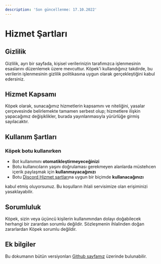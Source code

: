 ```yaml
---
description: 'Son güncellenme: 17.10.2022'
---
```


# Hizmet Şartları

## Gizlilik

Gizlilik, ayrı bir sayfada, kişisel verilerinizin tarafımızca işlenmesinin esaslarını düzenlemek üzere mevcuttur. Köpek'i kullandığınız takdirde, bu verilerin işlenmesinin gizlilik politikasına uygun olarak gerçekleştiğini kabul edersiniz.

## Hizmet Kapsamı

Köpek olarak, sunacağımız hizmetlerin kapsamını ve niteliğini, yasalar çerçevesinde belirlemekte tamamen serbest olup; hizmetlere ilişkin yapacağımız değişiklikler, burada yayınlanmasıyla yürürlüğe girmiş sayılacaktır.

## Kullanım Şartları

### **Köpek botu kullanırken**

* Bot kullanımını **otomatikleştirmeyeceğinizi**
* Botu kullanıcıların yaşını doğrulaması gerekmeyen alanlarda müstehcen içerik paylaşmak için **kullanmayacağınızı**
* Botu [Discord Hizmet şartları](https://discord.com/terms)na uygun bir biçimde **kullanacağınızı**

kabul etmiş oluyorsunuz. Bu koşulların ihlali servisimize olan erişiminizi yasaklayabilir.

## Sorumluluk

Köpek, sizin veya üçüncü kişilerin kullanımından dolayı doğabilecek herhangi bir zarardan sorumlu değildir. Sözleşmenin ihlalinden doğan zararlardan Köpek sorumlu değildir.

## Ek bilgiler

Bu dokumanın bütün versiyonları [Github sayfamız](https://github.com/kopekbot/docs) üzerinde bulunabilir.

